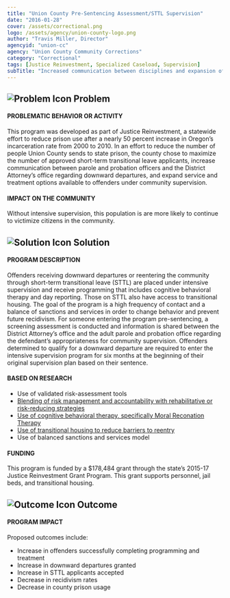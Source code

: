 ```yaml
---
title: "Union County Pre-Sentencing Assessment/STTL Supervision"
date: "2016-01-28"
cover: /assets/correctional.png
logo: /assets/agency/union-county-logo.png
author: "Travis Miller, Director"
agencyid: "union-cc"
agency: "Union County Community Corrections"
category: "Correctional"
tags: [Justice Reinvestment, Specialized Caseload, Supervision]
subTitle: "Increased communication between disciplines and expansion of service and treatment options aims to reduce the number of offenders sent to state prison from Union County."
---
```


## ![Problem Icon](https://github.com/google/material-design-icons/raw/master/alert/1x_web/ic_error_outline_black_48dp.png "Problem") Problem

#### PROBLEMATIC BEHAVIOR OR ACTIVITY

This program was developed as part of Justice Reinvestment, a statewide effort to reduce prison use after a nearly 50 percent increase in Oregon’s incarceration rate from 2000 to 2010. In an effort to reduce the number of people Union County sends to state prison, the county chose to maximize the number of approved short-term transitional leave applicants, increase communication between parole and probation officers and the District Attorney’s office regarding downward departures, and expand service and treatment options available to offenders under community supervision.

#### IMPACT ON THE COMMUNITY

Without intensive supervision, this population is are more likely to continue to victimize citizens in the community.

## ![Solution Icon](https://github.com/google/material-design-icons/raw/master/action/1x_web/ic_lightbulb_outline_black_48dp.png "Solution") Solution

#### PROGRAM DESCRIPTION

Offenders receiving downward departures or reentering the community through short-term transitional leave (STTL) are placed under intensive supervision and receive programming that includes cognitive behavioral therapy and day reporting. Those on STTL also have access to transitional housing. The goal of the program is a high frequency of contact and a balance of sanctions and services in order to change behavior and prevent future recidivism.
For someone entering the program pre-sentencing, a screening assessment is conducted and information is shared between the District Attorney’s office and the adult parole and probation office regarding the defendant’s appropriateness for community supervision. Offenders determined to qualify for a downward departure are required to enter the intensive supervision program for six months at the beginning of their original supervision plan based on their sentence.

#### BASED ON RESEARCH

- Use of validated risk-assessment tools
- [Blending of risk management and accountability with rehabilitative or risk-reducing strategies](https://www.fppoa.org/sites/default/files/dosage.pdf)
- [Use of cognitive behavioral therapy, specifically Moral Reconation Therapy](https://cdpsdocs.state.co.us/ccjj/Resources/Ref/WhatWorks2008.pdf)
- [Use of transitional housing to reduce barriers to reentry](https://cdpsdocs.state.co.us/ccjj/Resources/Ref/WhatWorks2008.pdf)
- Use of balanced sanctions and services model

#### FUNDING

This program is funded by a $178,484 grant through the state’s 2015-17 Justice Reinvestment Grant Program. This grant supports personnel, jail beds, and transitional housing.

## ![Outcome Icon](https://github.com/google/material-design-icons/raw/master/action/1x_web/ic_view_list_black_48dp.png "Outcome") Outcome

#### PROGRAM IMPACT

Proposed outcomes include:

- Increase in offenders successfully completing programming and treatment
- Increase in downward departures granted
- Increase in STTL applicants accepted
- Decrease in recidivism rates
- Decrease in county prison usage
